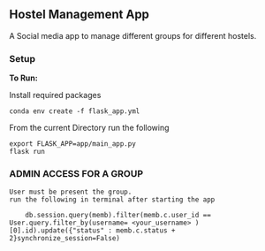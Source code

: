 ## Hostel Management App

A Social media app to manage different groups for different hostels.


### Setup

**To Run:**

Install required packages

```shell
conda env create -f flask_app.yml
```

From the current Directory 
run the following

```shell
export FLASK_APP=app/main_app.py
flask run
```

### ADMIN ACCESS FOR A GROUP 

    User must be present the group.
    run the following in terminal after starting the app
```shell
    db.session.query(memb).filter(memb.c.user_id == User.query.filter_by(username= <your_username> )[0].id).update({"status" : memb.c.status + 2}synchronize_session=False)
```
    
